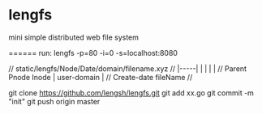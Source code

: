 # lengfs
mini simple distributed web file system

======
run: lengfs -p=80 -i=0 -s=localhost:8080

// static/lengfs/Node/Date/domain/filename.xyz
//    |-----|     |     |    |          |
// Parent  Pnode Inode  |  user-domain  |
//                 Create-date        fileName
//


git clone https://github.com/lengsh/lengfs.git
git add xx.go
git commit -m "init"
git push origin master
